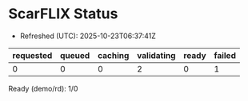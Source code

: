 ﻿# ScarFLIX Status

* Refreshed (UTC): 2025-10-23T06:37:41Z

| requested | queued | caching | validating | ready | failed |
|-----------|--------|---------|------------|-------|--------|
| 0 | 0 | 0 | 2 | 0 | 1 |

Ready (demo/rd): 1/0
